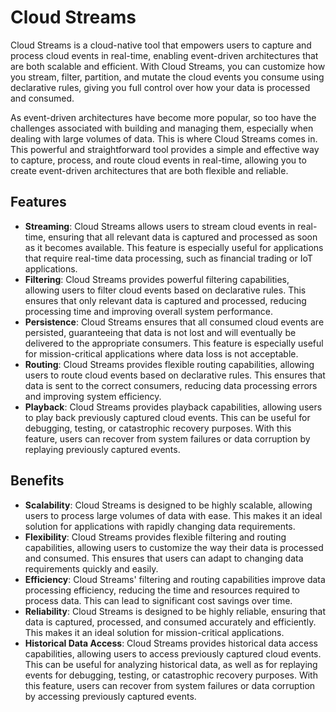 # Cloud Streams

Cloud Streams is a cloud-native tool that empowers users to capture and process cloud events in real-time, enabling event-driven architectures that are both scalable and efficient. With Cloud Streams, you can customize how you stream, filter, partition, and mutate the cloud events you consume using declarative rules, giving you full control over how your data is processed and consumed.

As event-driven architectures have become more popular, so too have the challenges associated with building and managing them, especially when dealing with large volumes of data. This is where Cloud Streams comes in. This powerful and straightforward tool provides a simple and effective way to capture, process, and route cloud events in real-time, allowing you to create event-driven architectures that are both flexible and reliable.

## Features

- **Streaming**: Cloud Streams allows users to stream cloud events in real-time, ensuring that all relevant data is captured and processed as soon as it becomes available. This feature is especially useful for applications that require real-time data processing, such as financial trading or IoT applications.
- **Filtering**: Cloud Streams provides powerful filtering capabilities, allowing users to filter cloud events based on declarative rules. This ensures that only relevant data is captured and processed, reducing processing time and improving overall system performance.
- **Persistence**: Cloud Streams ensures that all consumed cloud events are persisted, guaranteeing that data is not lost and will eventually be delivered to the appropriate consumers. This feature is especially useful for mission-critical applications where data loss is not acceptable.
- **Routing**: Cloud Streams provides flexible routing capabilities, allowing users to route cloud events based on declarative rules. This ensures that data is sent to the correct consumers, reducing data processing errors and improving system efficiency.
- **Playback**: Cloud Streams provides playback capabilities, allowing users to play back previously captured cloud events. This can be useful for debugging, testing, or catastrophic recovery purposes. With this feature, users can recover from system failures or data corruption by replaying previously captured events.

## Benefits

- **Scalability**: Cloud Streams is designed to be highly scalable, allowing users to process large volumes of data with ease. This makes it an ideal solution for applications with rapidly changing data requirements.
- **Flexibility**: Cloud Streams provides flexible filtering and routing capabilities, allowing users to customize the way their data is processed and consumed. This ensures that users can adapt to changing data requirements quickly and easily.
- **Efficiency**: Cloud Streams' filtering and routing capabilities improve data processing efficiency, reducing the time and resources required to process data. This can lead to significant cost savings over time.
- **Reliability**: Cloud Streams is designed to be highly reliable, ensuring that data is captured, processed, and consumed accurately and efficiently. This makes it an ideal solution for mission-critical applications.
- **Historical Data Access**: Cloud Streams provides historical data access capabilities, allowing users to access previously captured cloud events. This can be useful for analyzing historical data, as well as for replaying events for debugging, testing, or catastrophic recovery purposes. With this feature, users can recover from system failures or data corruption by accessing previously captured events.
